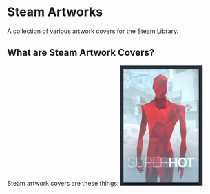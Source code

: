# Steam Artworks

A collection of various artwork covers for the Steam Library.
 
## What are Steam Artwork Covers?

Steam artwork covers are these things:
![Game: Superhot](./assets/exp_cover.png)